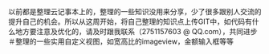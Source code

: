 以前都是整理云记事本上的，整理的一些知识没用来分享，少了很多跟别人交流的提升自己的机会。所以从这周开始，将自己整理的知识点上传GIT中，如代码有什
么地方要注意及优化的，请及时跟我联系（2751157603 @ QQ.com），共同进步
＃整理的一些实用自定义视图，如宽高比的imageview，金额输入框等等
